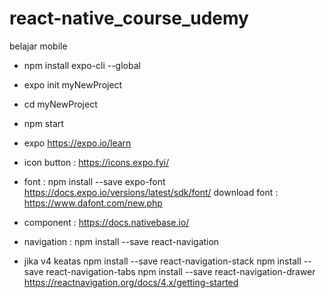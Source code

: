 # react-native_course_udemy
belajar mobile

- npm install expo-cli --global

- expo init myNewProject
- cd myNewProject
- npm start


* expo 
https://expo.io/learn

* icon button :
https://icons.expo.fyi/

* font :
npm install --save expo-font
https://docs.expo.io/versions/latest/sdk/font/
download font : https://www.dafont.com/new.php

* component :
https://docs.nativebase.io/

* navigation :
npm install --save react-navigation
- jika v4 keatas 
  npm install --save react-navigation-stack
  npm install --save react-navigation-tabs
  npm install --save react-navigation-drawer
https://reactnavigation.org/docs/4.x/getting-started